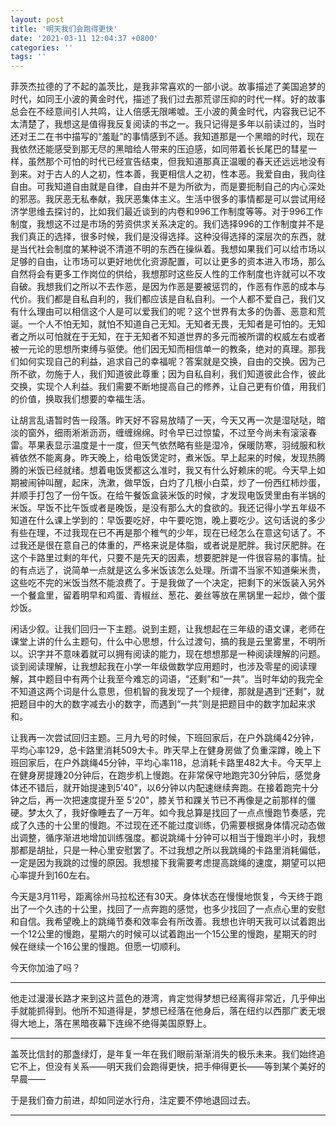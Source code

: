 ```yaml
---
layout: post
title: '明天我们会跑得更快'
date: '2021-03-11 12:04:37 +0800'
categories: ''
tags: ''
---
```


菲茨杰拉德的了不起的盖茨比，是我非常喜欢的一部小说。故事描述了美国追梦的时代，如同王小波的黄金时代，描述了我们过去那荒谬压抑的时代一样。好的故事总会在不经意间引人共鸣，让人倍感无限唏嘘。王小波的黄金时代，内容我已记不太清楚了，我想这是值得我反复阅读的书之一。我只记得是多年以前读过的，当时还对王二在书中描写的“羞耻”的事情感到不适。我知道那是一个黑暗的时代，现在我依然还能感受到那无尽的黑暗给人带来的压迫感，如同带着长长尾巴的彗星一样，虽然那个可怕的时代已经宣告结束，但我知道那真正温暖的春天还远远地没有到来。对于古人的人之初，性本善，我更相信人之初，性本恶。我爱自由，我向往自由。可我知道自由就是自律，自由并不是为所欲为，而是要扼制自己的内心深处的邪恶。我厌恶无私奉献，我厌恶集体主义。生活中很多的事情都是可以尝试用经济学思维去探讨的，比如我们最近谈到的内卷和996工作制度等等。对于996工作制度，我想这不过是市场的劳资供求关系决定的。我们选择996的工作制度并不是我们真正的选择，很多时候，我们是没得选择。这种没得选择的深层次的东西，就是当代社会制度的某种说不清道不明的东西在操纵着。我想如果我们可以给市场以足够的自由，让市场可以更好地优化资源配置，可以让更多的资本进入市场，那么自然将会有更多工作岗位的供给，我想那时这些反人性的工作制度也许就可以不攻自破。我想我们之所以不去作恶，是因为作恶是要被惩罚的，作恶有作恶的成本与代价。我们都是自私自利的，我们都应该是自私自利。一个人都不爱自己，我们又有什么理由可以相信这个人是可以爱我们的呢？这个世界有太多的伪善、恶意和荒诞。一个人不怕无知，就怕不知道自己无知。无知者无畏，无知者是可怕的。无知者之所以可怕就在于无知，在于无知者不知道世界的多元而被所谓的权威左右或者被一元论的思想所束缚与驱使。他们因无知而相信单一的教条，绝对的真理。那我们如何实现自己的利益，追求自己的幸福呢？答案就是交换，自由的交换。因为己所不欲，勿施于人，我们知道彼此尊重；因为自私自利，我们知道彼此合作，彼此交换，实现个人利益。我们需要不断地提高自己的修养，让自己更有价值，用我们的价值，换取我们想要的幸福生活。

让胡言乱语暂时告一段落。昨天好不容易放晴了一天，今天又再一次是湿哒哒，暗淡的窗外，细雨淅淅沥沥，缠缠绵绵。时令早已过惊蛰，不过至今尚未有滚滚春雷。苹果表显示温度是十一度，但天气依然略有些是湿冷，保暖防寒，羽绒服和秋裤依然不能离身。昨天晚上，给电饭煲定时，煮米饭。早上起来的时候，发现热腾腾的米饭已经就绪。想着电饭煲都这么准时，我又有什么好赖床的呢。今天早上如期被闹钟叫醒，起床，洗漱，做早饭，白灼了几根小白菜，炒了一份西红柿炒蛋，并顺手打包了一份午饭。在给午餐饭盒装米饭的时候，才发现电饭煲里由有半锅的米饭。早饭不比午饭或者是晚饭，是没有那么大的食欲的。我还记得小学五年级不知道在什么课上学到的：早饭要吃好，中午要吃饱，晚上要吃少。这句话说的多少有些在理，不过我现在已不再是那个稚气的少年，现在已经怎么在意这句话了。不过我还是很在意自己的体重的，严格来说是体脂，或者说是肥胖。我讨厌肥胖。在这个卡路里过剩的年代，只要不是先天的因素，想要肥胖是一件很容易的事情。扯的有点远了，说简单一点就是这么多米饭该怎么处理。所谓不当家不知道柴米贵，这些吃不完的米饭当然不能浪费了。于是我做了一个决定，把剩下的米饭装入另外一个餐盒里，留着明早和鸡蛋、青椒丝、葱花、姜丝等放在黑锅里一起炒，做个蛋炒饭。

闲话少叙。让我们回归一下主题。说到主题，让我想起在三年级的语文课，老师在课堂上讲的什么主题句，什么中心思想，什么过渡句，搞的我是云里雾里，不明所以。识字并不意味着就可以拥有阅读的能力，现在想想那是一种阅读理解的问题。谈到阅读理解，让我想起我在小学一年级做数学应用题时，也涉及零星的阅读理解，其中题目中有两个让我至今难忘的词语，“还剩”和“一共”。当时年幼的我完全不知道这两个词是什么意思，但机智的我发现了一个规律，那就是遇到“还剩”，就把题目中的大的数字减去小的数字，而遇到“一共”则是把题目中的数字加起来求和。

让我再一次尝试回归主题。三月九号的时候，下班回家后，在户外跳绳42分钟，平均心率129，总卡路里消耗509大卡。昨天早上在健身房做了负重深蹲，晚上下班回家后，在户外跳绳45分钟，平均心率118，总消耗卡路里482大卡。今天早上在健身房提踵20分钟后，在跑步机上慢跑。在非常保守地跑完30分钟后，感觉身体还不错后，就开始提速到5'40"，以6分钟以内配速继续奔跑。在接着跑完十分钟之后，再一次把速度提升至 5'20"，膝关节和踝关节已不再像是之前那样的僵硬。梦太久了，我好像睡去了一万年。如今我总算是找回了一点点慢跑节奏感，完成了久违的十公里的慢跑。不过现在还不能过度训练，仍需要根据身体情况动态做出调整，循序渐进地增加训练强度。都说跳绳十分钟可以相当于慢跑半小时，我想那都是胡扯，只是一种心里安慰罢了。不过我想之所以我跳绳的卡路里消耗偏低，一定是因为我跳的过慢的原因。我想接下我需要考虑提高跳绳的速度，期望可以把心率提升到160左右。

今天是3月11号，距离徐州马拉松还有30天。身体状态在慢慢地恢复，今天终于跑出了一个久违的十公里，找回了一点奔跑的感觉，也多少找回了一点点心里的安慰和自信。我希望晚上的跳绳节奏和效率会有所改善。我想也许明天我可以试着跑出一个12公里的慢跑，星期六的时候可以试着跑出一个15公里的慢跑，星期天的时候在继续一个16公里的慢跑。但愿一切顺利。

今天你加油了吗？

- - -

他走过漫漫长路才来到这片蓝色的港湾，肯定觉得梦想已经离得非常近，几乎伸出手就能抓得到。他所不知道得是，梦想已经落在他身后，落在纽约以西那广袤无垠得大地上，落在黑暗夜幕下连绵不绝得美国原野上。

- - -

盖茨比信封的那盏绿灯，是年复一年在我们眼前渐渐消失的极乐未来。我们始终追它不上，但没有关系——明天我们会跑得更快，把手伸得更长——等到某个美好的早晨——

于是我们奋力前进，却如同逆水行舟，注定要不停地退回过去。

- - -
